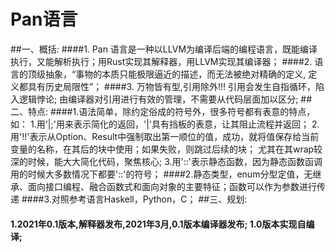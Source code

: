 # Pan语言
##一、概括:
####1. Pan 语言是一种以LLVM为编译后端的编程语言，既能编译执行，又能解析执行；用Rust实现其解释器，用LLVM实现其编译器；
####2. 语言的顶级抽象，“事物的本质只能极限逼近的描述，而无法被绝对精确的定义, 定义都具有历史局限性”；
####3. 万物皆有型,引用除外!!! 引用会发生自指循环，陷入逻辑悖论; 由编译器对引用进行有效的管理，不需要从代码层面加以区分;
##二、特点:
####1.语法简单，除约定俗成的符号外，很多符号都有表意的特点，如：
      1.用'|;'用来表示简化的返回，'|'具有挡板的表意，让其阻止流程并返回；
      2.用'!!'表示从Option、Result中强制取出第一顺位的值，成功，就将值保存给当前变量的名称，在其后的块中使用；如果失败，则跳过后续的块；
       尤其在其wrap较深的时候，能大大简化代码，聚焦核心;
      3.用'::'表示静态函数，因为静态函数函调用的时候大多数情况下都要'::'的符号；
####2.静态类型，enum分型定值，无继承、面向接口编程、融合函数式和面向对象的主要特征；函数可以作为参数进行传递
####3.对照参考语言Haskell，Python，C；
##三、规划:
#### 1.2021年0.1版本,解释器发布,2021年3月,0.1版本编译器发布; 1.0版本实现自编译;


